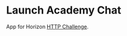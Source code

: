 # Launch Academy Chat

App for Horizon [HTTP Challenge](https://horizon.launchacademy.com/lessons/http-challenge).

